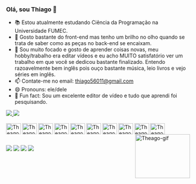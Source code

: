 ### Olá, sou Thiago 👋

- 📚 Estou atualmente estudando Ciência da Programação na Universidade FUMEC.
- 🤔 Gosto bastante do front-end mas tenho um brilho no olho quando se trata de saber como as peças no back-end se encaixam.
- 💬 Sou muito focado e gosto de aprender coisas novas, meu hobby/trabalho era editar vídeos e eu acho MUITO satisfatório ver um trabalho em que você se dedicou bastante finalizado. Entendo razoavelmente bem inglês pois ouço bastante música, leio livros e vejo séries em inglês.
- 📫 Contate-me no email: thiago56011@gmail.com
- 😄 Pronouns: ele/dele
- 🌱 Fun fact: Sou um excelente editor de vídeo e tudo que aprendi foi pesquisando.
<div>
  <a href="https://github.com/thetheago">
  <a href="[https://github.com/thetheago/Portifolio](https://github.com/thetheago/Rocket-Flix)">
    <img src="https://github-readme-stats.vercel.app/api/pin/?username=thetheago&repo=Rocket-Flix&theme=radical" />
  </a>
  <a href="https://github.com/thetheago/Laravel-Ofertas-API">
    <img src="https://github-readme-stats.vercel.app/api/pin/?username=thetheago&repo=Laravel-Ofertas-API&theme=radical"/>
  </a>
</div>
  
<div style="display: inline_block"><br>
  <img align="center" alt="Theago-PHP" height="30" width="40" src="https://cdn.jsdelivr.net/gh/devicons/devicon/icons/php/php-original.svg">
  <img align="center" alt="Theago-Laravel" height="30" width="40" src="https://cdn.jsdelivr.net/gh/devicons/devicon/icons/laravel/laravel-plain-wordmark.svg">
  <img align="center" alt="Theago-React" height="30" width="40" src="https://cdn.jsdelivr.net/gh/devicons/devicon/icons/react/react-original.svg">
  <img align="center" alt="Theago-Python" height="30" width="40" src="https://cdn.jsdelivr.net/gh/devicons/devicon/icons/python/python-original.svg">
  <img align="center" alt="Theago-Typescript" height="30" width="40" src="https://cdn.jsdelivr.net/gh/devicons/devicon/icons/typescript/typescript-original.svg">
  <img align="center" alt="Theago-Docker" height="30" width="40" src="https://cdn.jsdelivr.net/gh/devicons/devicon/icons/docker/docker-original-wordmark.svg">
  <img align="center" alt="Theago-Linux" height="30" width="40" src="https://cdn.jsdelivr.net/gh/devicons/devicon/icons/linux/linux-original.svg">
  <img align="center" alt="Theago-VSCode" height="30" width="40" src="https://cdn.jsdelivr.net/gh/devicons/devicon/icons/vscode/vscode-original.svg">
  <img align="center" alt="Theago-Java" height="30" width="40" src="https://cdn.jsdelivr.net/gh/devicons/devicon/icons/java/java-original.svg">
  <img align="center" alt="Theago-Premiere" height="30" width="40" src="https://cdn.jsdelivr.net/gh/devicons/devicon/icons/premierepro/premierepro-original.svg">
  <img align="right" alt="Theago-gif" height="120" width="150" src="https://media.discordapp.net/attachments/751300018505252935/882629315827744828/eugif.gif?width=523&height=476">
</div>
  
  ##
<div> 
  <a href="https://www.youtube.com/Theago" target="_blank"><img src="https://img.shields.io/badge/YouTube-FF0000?style=for-the-badge&logo=youtube&logoColor=white" target="_blank"></a>
  <a href="https://instagram.com/the_theago" target="_blank"><img src="https://img.shields.io/badge/-Instagram-%23E4405F?style=for-the-badge&logo=instagram&logoColor=white" target="_blank"></a>
  <a href = "mailto:theagohen001@gmail.com"><img src="https://img.shields.io/badge/-Gmail-%23333?style=for-the-badge&logo=gmail&logoColor=white" target="_blank"></a>
  <a href="https://www.linkedin.com/in/thetheago" target="_blank"><img src="https://img.shields.io/badge/-LinkedIn-%230077B5?style=for-the-badge&logo=linkedin&logoColor=white" target="_blank"></a>
</div>
